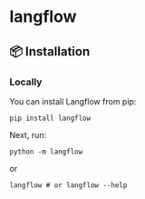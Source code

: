 # langflow

## 📦 Installation
### <b>Locally</b>
You can install Langflow from pip:

```shell
pip install langflow
```

Next, run:

```shell
python -m langflow
```
or
```shell
langflow # or langflow --help
```
